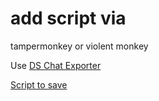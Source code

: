 # add script via 
tampermonkey or violent monkey

Use [DS Chat Exporter](https://github.com/blueberrycongee/DeepSeek-Chat-Exporter)

[Script to save](https://greasyfork.org/en/scripts/529946-deepseek-chat-exporter-markdown-pdf-png-english-improved-version)